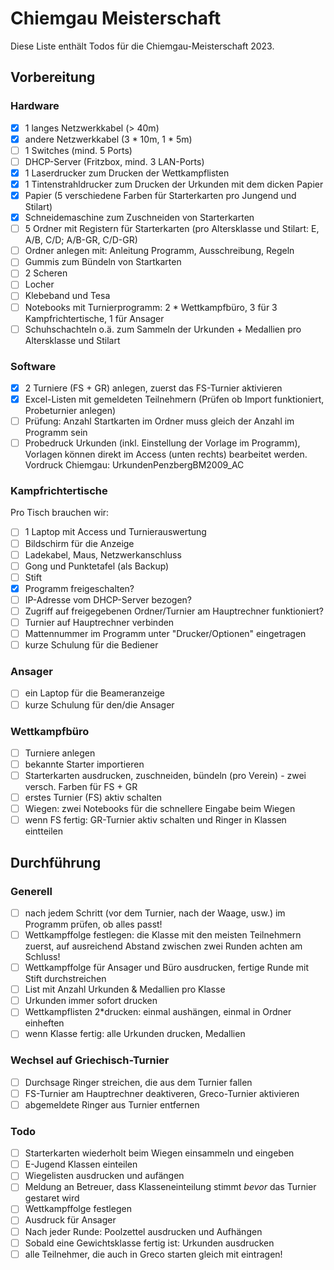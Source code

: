 # Chiemgau Meisterschaft
Diese Liste enthält Todos für die Chiemgau-Meisterschaft 2023.

## Vorbereitung

### Hardware
- [x] 1 langes Netzwerkkabel (> 40m)
- [x] andere Netzwerkkabel (3 * 10m, 1 * 5m)
- [ ] 1 Switches (mind. 5 Ports)
- [ ] DHCP-Server (Fritzbox, mind. 3 LAN-Ports)
- [x] 1 Laserdrucker zum Drucken der Wettkampflisten
- [x] 1 Tintenstrahldrucker zum Drucken der Urkunden mit dem dicken Papier
- [x] Papier (5 verschiedene Farben für Starterkarten pro Jungend und Stilart)
- [x] Schneidemaschine zum Zuschneiden von Starterkarten
- [ ] 5 Ordner mit Registern für Starterkarten (pro Altersklasse und Stilart: E, A/B, C/D; A/B-GR, C/D-GR)
- [ ] Ordner anlegen mit: Anleitung Programm, Ausschreibung, Regeln
- [ ] Gummis zum Bündeln von Startkarten
- [ ] 2 Scheren
- [ ] Locher
- [ ] Klebeband und Tesa
- [ ] Notebooks mit Turnierprogramm: 2 * Wettkampfbüro, 3 für 3 Kampfrichtertische, 1 für Ansager
- [ ] Schuhschachteln o.ä. zum Sammeln der Urkunden + Medallien pro Altersklasse und Stilart

### Software
- [x] 2 Turniere (FS + GR) anlegen, zuerst das FS-Turnier aktivieren
- [x] Excel-Listen mit gemeldeten Teilnehmern (Prüfen ob Import funktioniert, Probeturnier anlegen)
- [ ] Prüfung: Anzahl Startkarten im Ordner muss gleich der Anzahl im Programm sein
- [ ] Probedruck Urkunden (inkl. Einstellung der Vorlage im Programm), Vorlagen können direkt im Access (unten rechts) bearbeitet werden. Vordruck Chiemgau: UrkundenPenzbergBM2009_AC

### Kampfrichtertische
Pro Tisch brauchen wir:
- [ ] 1 Laptop mit Access und Turnierauswertung
- [ ] Bildschirm für die Anzeige
- [ ] Ladekabel, Maus, Netzwerkanschluss
- [ ] Gong und Punktetafel (als Backup)
- [ ] Stift
- [x] Programm freigeschalten?
- [ ] IP-Adresse vom DHCP-Server bezogen?
- [ ] Zugriff auf freigegebenen Ordner/Turnier am Hauptrechner funktioniert?
- [ ] Turnier auf Hauptrechner verbinden
- [ ] Mattennummer im Programm unter "Drucker/Optionen" eingetragen
- [ ] kurze Schulung für die Bediener

### Ansager
- [ ] ein Laptop für die Beameranzeige
- [ ] kurze Schulung für den/die Ansager

### Wettkampfbüro
- [ ] Turniere anlegen
- [ ] bekannte Starter importieren
- [ ] Starterkarten ausdrucken, zuschneiden, bündeln (pro Verein) - zwei versch. Farben für FS + GR
- [ ] erstes Turnier (FS) aktiv schalten
- [ ] Wiegen: zwei Notebooks für die schnellere Eingabe beim Wiegen
- [ ] wenn FS fertig: GR-Turnier aktiv schalten und Ringer in Klassen eintteilen

## Durchführung

### Generell
- [ ] nach jedem Schritt (vor dem Turnier, nach der Waage, usw.) im Programm prüfen, ob alles passt!
- [ ] Wettkampffolge festlegen: die Klasse mit den meisten Teilnehmern zuerst, auf ausreichend Abstand zwischen zwei Runden achten am Schluss!
- [ ] Wettkampffolge für Ansager und Büro ausdrucken, fertige Runde mit Stift durchstreichen
- [ ] List mit Anzahl Urkunden & Medallien pro Klasse
- [ ] Urkunden immer sofort drucken
- [ ] Wettkampflisten 2*drucken: einmal aushängen, einmal in Ordner einheften
- [ ] wenn Klasse fertig: alle Urkunden drucken, Medallien

### Wechsel auf Griechisch-Turnier
- [ ] Durchsage Ringer streichen, die aus dem Turnier fallen
- [ ] FS-Turnier am Hauptrechner deaktiveren, Greco-Turnier aktivieren
- [ ] abgemeldete Ringer aus Turnier entfernen

### Todo
- [ ] Starterkarten wiederholt beim Wiegen einsammeln und eingeben
- [ ] E-Jugend Klassen einteilen
- [ ] Wiegelisten ausdrucken und aufängen
- [ ] Meldung an Betreuer, dass Klasseneinteilung stimmt *bevor* das Turnier gestaret wird
- [ ] Wettkampffolge festlegen
- [ ] Ausdruck für Ansager
- [ ] Nach jeder Runde: Poolzettel ausdrucken und Aufhängen
- [ ] Sobald eine Gewichtsklasse fertig ist: Urkunden ausdrucken
- [ ] alle Teilnehmer, die auch in Greco starten gleich mit eintragen!
